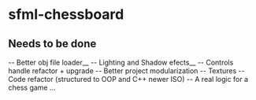 # sfml-chessboard

## Needs to be done

-- Better obj file loader__
-- Lighting and Shadow efects__
-- Controls handle refactor + upgrade
-- Better project modularization
-- Textures 
-- Code refactor (structured to OOP and C++ newer ISO)
-- A real logic for a chess game
...
